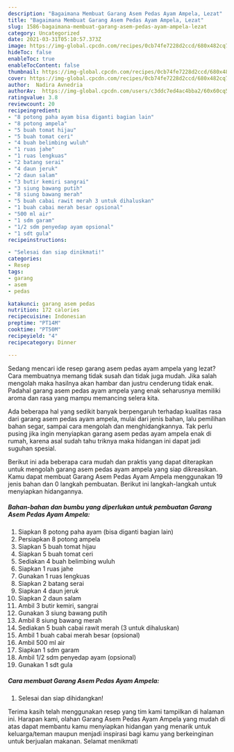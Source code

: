 ```yaml
---
description: "Bagaimana Membuat Garang Asem Pedas Ayam Ampela, Lezat"
title: "Bagaimana Membuat Garang Asem Pedas Ayam Ampela, Lezat"
slug: 1586-bagaimana-membuat-garang-asem-pedas-ayam-ampela-lezat
category: Uncategorized
date: 2021-03-31T05:10:57.373Z
image: https://img-global.cpcdn.com/recipes/0cb74fe7228d2ccd/680x482cq70/garang-asem-pedas-ayam-ampela-foto-resep-utama.jpg
hideToc: false
enableToc: true
enableTocContent: false
thumbnail: https://img-global.cpcdn.com/recipes/0cb74fe7228d2ccd/680x482cq70/garang-asem-pedas-ayam-ampela-foto-resep-utama.jpg
cover: https://img-global.cpcdn.com/recipes/0cb74fe7228d2ccd/680x482cq70/garang-asem-pedas-ayam-ampela-foto-resep-utama.jpg
author:  Nadira Avnedria
authorAv:  https://img-global.cpcdn.com/users/c3ddc7ed4ac4bba2/60x60cq50/avatar.jpg
ratingvalue: 3.8
reviewcount: 20
recipeingredient:
- "8 potong paha ayam bisa diganti bagian lain"
- "8 potong ampela"
- "5 buah tomat hijau"
- "5 buah tomat ceri"
- "4 buah belimbing wuluh"
- "1 ruas jahe"
- "1 ruas lengkuas"
- "2 batang serai"
- "4 daun jeruk"
- "2 daun salam"
- "3 butir kemiri sangrai"
- "3 siung bawang putih"
- "8 siung bawang merah"
- "5 buah cabai rawit merah 3 untuk dihaluskan"
- "1 buah cabai merah besar opsional"
- "500 ml air"
- "1 sdm garam"
- "1/2 sdm penyedap ayam opsional"
- "1 sdt gula"
recipeinstructions:

- "Selesai dan siap dinikmati!"
categories:
- Resep
tags:
- garang
- asem
- pedas

katakunci: garang asem pedas 
nutrition: 172 calories
recipecuisine: Indonesian
preptime: "PT14M"
cooktime: "PT50M"
recipeyield: "4"
recipecategory: Dinner

---
```



Sedang mencari ide resep garang asem pedas ayam ampela yang lezat? Cara membuatnya memang tidak susah dan tidak juga mudah. Jika salah mengolah maka hasilnya akan hambar dan justru cenderung tidak enak. Padahal garang asem pedas ayam ampela yang enak seharusnya memiliki aroma dan rasa yang mampu memancing selera kita.


Ada beberapa hal yang sedikit banyak berpengaruh terhadap kualitas rasa dari garang asem pedas ayam ampela, mulai dari jenis bahan, lalu pemilihan bahan segar, sampai cara mengolah dan menghidangkannya. Tak perlu pusing jika ingin menyiapkan garang asem pedas ayam ampela enak di rumah, karena asal sudah tahu triknya maka hidangan ini dapat jadi suguhan spesial.




Berikut ini ada beberapa cara mudah dan praktis yang dapat diterapkan untuk mengolah garang asem pedas ayam ampela yang siap dikreasikan. Kamu dapat membuat Garang Asem Pedas Ayam Ampela menggunakan 19 jenis bahan dan 0 langkah pembuatan. Berikut ini langkah-langkah untuk menyiapkan hidangannya.

<!--inarticleads1-->

##### Bahan-bahan dan bumbu yang diperlukan untuk pembuatan Garang Asem Pedas Ayam Ampela:

1. Siapkan 8 potong paha ayam (bisa diganti bagian lain)
1. Persiapkan 8 potong ampela
1. Siapkan 5 buah tomat hijau
1. Siapkan 5 buah tomat ceri
1. Sediakan 4 buah belimbing wuluh
1. Siapkan 1 ruas jahe
1. Gunakan 1 ruas lengkuas
1. Siapkan 2 batang serai
1. Siapkan 4 daun jeruk
1. Siapkan 2 daun salam
1. Ambil 3 butir kemiri, sangrai
1. Gunakan 3 siung bawang putih
1. Ambil 8 siung bawang merah
1. Sediakan 5 buah cabai rawit merah (3 untuk dihaluskan)
1. Ambil 1 buah cabai merah besar (opsional)
1. Ambil 500 ml air
1. Siapkan 1 sdm garam
1. Ambil 1/2 sdm penyedap ayam (opsional)
1. Gunakan 1 sdt gula




<!--inarticleads2-->

##### Cara membuat Garang Asem Pedas Ayam Ampela:


1. Selesai dan siap dihidangkan!



Terima kasih telah menggunakan resep yang tim kami tampilkan di halaman ini. Harapan kami, olahan Garang Asem Pedas Ayam Ampela yang mudah di atas dapat membantu kamu menyiapkan hidangan yang menarik untuk keluarga/teman maupun menjadi inspirasi bagi kamu yang berkeinginan untuk berjualan makanan. Selamat menikmati

